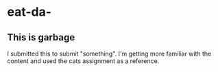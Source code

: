 # eat-da-

## This is garbage

I submitted this to submit "something". 
I'm getting more familiar with the content and used the cats assignment as a reference.

